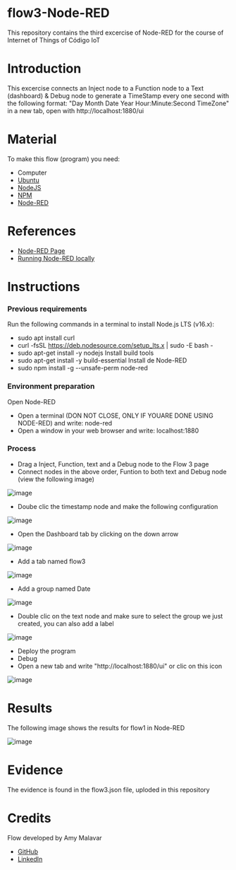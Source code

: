 # flow3-Node-RED
This repository contains the third excercise of Node-RED for the course of Internet of Things of Código IoT

# Introduction
This excercise connects an Inject node to a Function node to a Text (dashboard) & Debug node to generate a TimeStamp every one second with the following format: "Day Month Date Year Hour:Minute:Second TimeZone" in a new tab, open with http://localhost:1880/ui

# Material
To make this flow (program) you need:
* Computer
* [Ubuntu](https://releases.ubuntu.com/20.04/)
* [NodeJS](https://nodejs.org/es/)
* [NPM](https://www.npmjs.com/)
* [Node-RED](https://nodered.org/docs/getting-started/local)

# References
* [Node-RED Page](https://nodered.org/)
* [Running Node-RED locally](https://nodered.org/docs/getting-started/local)

# Instructions

### Previous requirements 
Run the following commands in a terminal to install Node.js LTS (v16.x):
* sudo apt install curl
* curl -fsSL https://deb.nodesource.com/setup_lts.x | sudo -E bash -
* sudo apt-get install -y nodejs
Install build tools
* sudo apt-get install -y build-essential
Install de Node-RED
* sudo npm install -g --unsafe-perm node-red

### Environment preparation
Open Node-RED
* Open a terminal (DON NOT CLOSE, ONLY IF YOUARE DONE USING NODE-RED) and write: node-red
* Open a window in your web browser and write: localhost:1880

### Process
* Drag a Inject, Function, text and a Debug node to the Flow 3 page
* Connect nodes in the above order, Funtion to both text and Debug node (view the following image)

![image](https://user-images.githubusercontent.com/83924529/187830926-ec849582-4911-4a77-83c2-7a04c4ce2f8a.png)

* Doube clic the timestamp node and make the following configuration

![image](https://user-images.githubusercontent.com/83924529/187826036-c397f678-3caf-4dbf-af4f-0e52c1651f54.png)

* Open the Dashboard tab by clicking on the down arrow

![image](https://user-images.githubusercontent.com/83924529/187831003-fbe63d3f-7a9a-4ea1-b965-0c8a5f05c596.png)

* Add a tab named flow3

![image](https://user-images.githubusercontent.com/83924529/187831137-ef9a475d-e8ef-4852-8c02-474c09ed71c0.png)

* Add a group named Date

![image](https://user-images.githubusercontent.com/83924529/187831179-15315633-74ba-4a26-8026-a2f01a48e326.png)

* Double clic on the text node and make sure to select the group we just created, you can also add a label

![image](https://user-images.githubusercontent.com/83924529/187831311-c6dd46f3-43fb-4fcd-a3fd-42aee138a310.png)

* Deploy the program
* Debug
* Open a new tab and write "http://localhost:1880/ui" or clic on this icon

![image](https://user-images.githubusercontent.com/83924529/187830754-870bdfde-d91b-4ad5-abec-fb33859e6c0f.png)

# Results
The following image shows the results for flow1 in Node-RED

![image](https://user-images.githubusercontent.com/83924529/187830810-d801c4b6-3991-41e3-a038-644657131dd9.png)

# Evidence
The evidence is found in the flow3.json file, uploded in this repository

# Credits
Flow developed by Amy Malavar
* [GitHub](https://github.com/amymalavar)
* [LinkedIn](https://www.linkedin.com/in/amy-malavar)
